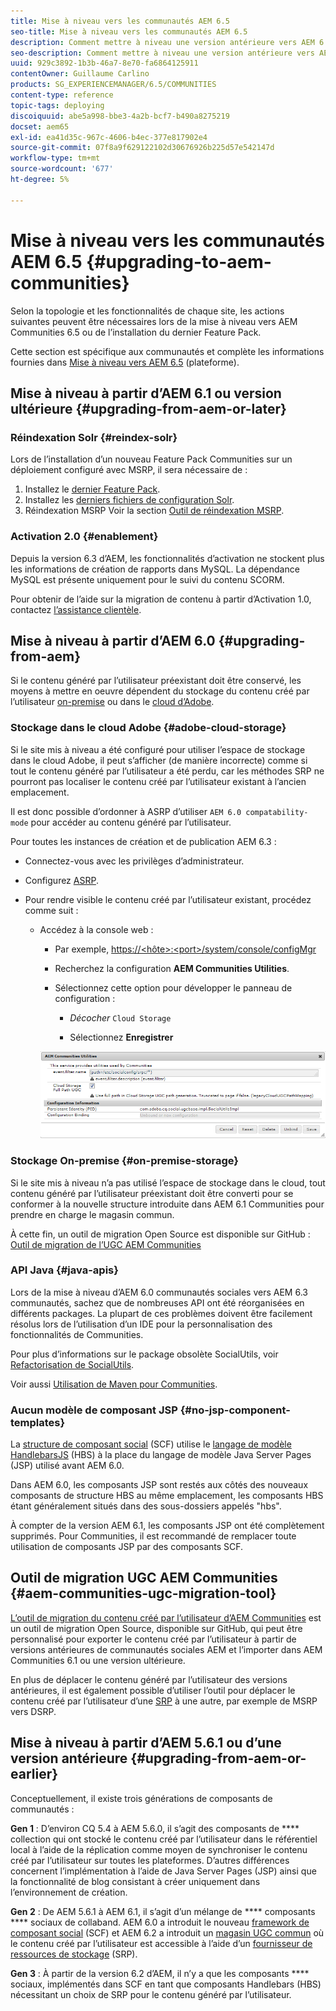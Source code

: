 ```yaml
---
title: Mise à niveau vers les communautés AEM 6.5
seo-title: Mise à niveau vers les communautés AEM 6.5
description: Comment mettre à niveau une version antérieure vers AEM 6.5 Communities
seo-description: Comment mettre à niveau une version antérieure vers AEM 6.5 Communities
uuid: 929c3892-1b3b-46a7-8e70-fa6864125911
contentOwner: Guillaume Carlino
products: SG_EXPERIENCEMANAGER/6.5/COMMUNITIES
content-type: reference
topic-tags: deploying
discoiquuid: abe5a998-bbe3-4a2b-bcf7-b490a8275219
docset: aem65
exl-id: ea41d35c-967c-4606-b4ec-377e817902e4
source-git-commit: 07f8a9f629122102d30676926b225d57e542147d
workflow-type: tm+mt
source-wordcount: '677'
ht-degree: 5%

---
```


# Mise à niveau vers les communautés AEM 6.5 {#upgrading-to-aem-communities}

Selon la topologie et les fonctionnalités de chaque site, les actions suivantes peuvent être nécessaires lors de la mise à niveau vers AEM Communities 6.5 ou de l’installation du dernier Feature Pack.

Cette section est spécifique aux communautés et complète les informations fournies dans [Mise à niveau vers AEM 6.5](/help/sites-deploying/upgrade.md) (plateforme).

## Mise à niveau à partir d’AEM 6.1 ou version ultérieure {#upgrading-from-aem-or-later}

### Réindexation Solr {#reindex-solr}

Lors de l’installation d’un nouveau Feature Pack Communities sur un déploiement configuré avec MSRP, il sera nécessaire de :

1. Installez le [dernier Feature Pack](/help/communities/deploy-communities.md#latestfeaturepack).
1. Installez les [derniers fichiers de configuration Solr](/help/communities/msrp.md#upgrading).
1. Réindexation MSRP
Voir la section [Outil de réindexation MSRP](/help/communities/msrp.md#msrp-reindex-tool).

### Activation 2.0 {#enablement}

Depuis la version 6.3 d’AEM, les fonctionnalités d’activation ne stockent plus les informations de création de rapports dans MySQL. La dépendance MySQL est présente uniquement pour le suivi du contenu SCORM.

Pour obtenir de l’aide sur la migration de contenu à partir d’Activation 1.0, contactez [l’assistance clientèle](https://helpx.adobe.com/fr/marketing-cloud/contact-support.html).

## Mise à niveau à partir d’AEM 6.0 {#upgrading-from-aem}

Si le contenu généré par l’utilisateur préexistant doit être conservé, les moyens à mettre en oeuvre dépendent du stockage du contenu créé par l’utilisateur [on-premise](#on-premise-storage) ou dans le [cloud d’Adobe](#adobe-cloud-storage).

### Stockage dans le cloud Adobe {#adobe-cloud-storage}

Si le site mis à niveau a été configuré pour utiliser l’espace de stockage dans le cloud Adobe, il peut s’afficher (de manière incorrecte) comme si tout le contenu généré par l’utilisateur a été perdu, car les méthodes SRP ne pourront pas localiser le contenu créé par l’utilisateur existant à l’ancien emplacement.

Il est donc possible d’ordonner à ASRP d’utiliser `AEM 6.0 compatability-mode` pour accéder au contenu généré par l’utilisateur.

Pour toutes les instances de création et de publication AEM 6.3 :

* Connectez-vous avec les privilèges d’administrateur.
* Configurez [ASRP](/help/communities/asrp.md).
* Pour rendre visible le contenu créé par l’utilisateur existant, procédez comme suit :

   * Accédez à la console web :

      * Par exemple, [https://&lt;hôte>:&lt;port>/system/console/configMgr](https://localhost:4502/system/console/configMgr)

      * Recherchez la configuration **AEM Communities Utilities**.
      * Sélectionnez cette option pour développer le panneau de configuration :

         * *Décocher* `Cloud Storage`

         * Sélectionnez **Enregistrer**

      ![Utilitaires](assets/utilities.png)


### Stockage On-premise {#on-premise-storage}

Si le site mis à niveau n’a pas utilisé l’espace de stockage dans le cloud, tout contenu généré par l’utilisateur préexistant doit être converti pour se conformer à la nouvelle structure introduite dans AEM 6.1 Communities pour prendre en charge le magasin commun.

À cette fin, un outil de migration Open Source est disponible sur GitHub :
[Outil de migration de l’UGC AEM Communities](https://github.com/Adobe-Marketing-Cloud/communities-ugc-migration)

### API Java {#java-apis}

Lors de la mise à niveau d’AEM 6.0 communautés sociales vers AEM 6.3 communautés, sachez que de nombreuses API ont été réorganisées en différents packages. La plupart de ces problèmes doivent être facilement résolus lors de l’utilisation d’un IDE pour la personnalisation des fonctionnalités de Communities.

Pour plus d’informations sur le package obsolète SocialUtils, voir [Refactorisation de SocialUtils](/help/communities/socialutils.md).

Voir aussi [Utilisation de Maven pour Communities](/help/communities/maven.md).

### Aucun modèle de composant JSP {#no-jsp-component-templates}

La [structure de composant social](/help/communities/scf.md) (SCF) utilise le [langage de modèle HandlebarsJS](https://handlebarsjs.com/) (HBS) à la place du langage de modèle Java Server Pages (JSP) utilisé avant AEM 6.0.

Dans AEM 6.0, les composants JSP sont restés aux côtés des nouveaux composants de structure HBS au même emplacement, les composants HBS étant généralement situés dans des sous-dossiers appelés &quot;hbs&quot;.

À compter de la version AEM 6.1, les composants JSP ont été complètement supprimés. Pour Communities, il est recommandé de remplacer toute utilisation de composants JSP par des composants SCF.

## Outil de migration UGC AEM Communities {#aem-communities-ugc-migration-tool}

[L’outil de migration du contenu créé par l’utilisateur d’AEM Communities](https://github.com/Adobe-Marketing-Cloud/communities-ugc-migration) est un outil de migration Open Source, disponible sur GitHub, qui peut être personnalisé pour exporter le contenu créé par l’utilisateur à partir de versions antérieures de communautés sociales AEM et l’importer dans AEM Communities 6.1 ou une version ultérieure.

En plus de déplacer le contenu généré par l’utilisateur des versions antérieures, il est également possible d’utiliser l’outil pour déplacer le contenu créé par l’utilisateur d’une [SRP](/help/communities/working-with-srp.md) à une autre, par exemple de MSRP vers DSRP.

## Mise à niveau à partir d’AEM 5.6.1 ou d’une version antérieure {#upgrading-from-aem-or-earlier}

Conceptuellement, il existe trois générations de composants de communautés :

**Gen 1** : D’environ CQ 5.4 à AEM 5.6.0, il s’agit des composants de  **** collection qui ont stocké le contenu créé par l’utilisateur dans le référentiel local à l’aide de la réplication comme moyen de synchroniser le contenu créé par l’utilisateur sur toutes les plateformes. D’autres différences concernent l’implémentation à l’aide de Java Server Pages (JSP) ainsi que la fonctionnalité de blog consistant à créer uniquement dans l’environnement de création.

**Gen 2** : De AEM 5.6.1 à AEM 6.1, il s’agit d’un mélange de  **** composants  **** sociaux de collaband. AEM 6.0 a introduit le nouveau [framework de composant social](/help/communities/scf.md) (SCF) et AEM 6.2 a introduit un [magasin UGC commun](/help/communities/working-with-srp.md) où le contenu créé par l’utilisateur est accessible à l’aide d’un [fournisseur de ressources de stockage](/help/communities/srp.md) (SRP).

**Gen 3** : À partir de la version 6.2 d’AEM, il n’y a que les composants  **** sociaux, implémentés dans SCF en tant que composants Handlebars (HBS) nécessitant un choix de SRP pour le contenu généré par l’utilisateur.
